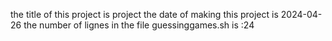 the title of this project is project 
the date of making this project is 2024-04-26
the number of lignes in the file guessinggames.sh is :24
